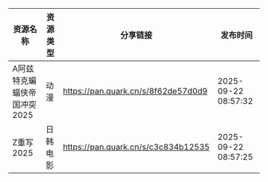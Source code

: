 | 资源名称             | 资源类型 | 分享链接                                | 发布时间                |
| ---------------- | ---- | ----------------------------------- | ------------------- |
| A阿兹特克蝙蝠侠帝国冲突2025 | 动漫   | https://pan.quark.cn/s/8f62de57d0d9 | 2025-09-22 08:57:32 |
| Z重写2025          | 日韩电影 | https://pan.quark.cn/s/c3c834b12535 | 2025-09-22 08:57:25 |
